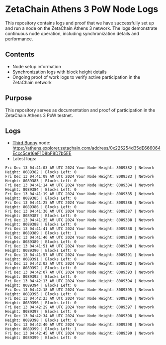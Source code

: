 # ZetaChain Athens 3 PoW Node Logs
This repository contains logs and proof that we have successfully set up and run a node on the ZetaChain Athens 3 network. The logs demonstrate continuous node operation, including synchronization details and performance.

## Contents
- Node setup information
- Synchronization logs with block height details
- Ongoing proof of work logs to verify active participation in the ZetaChain network

## Purpose
This repository serves as documentation and proof of participation in the ZetaChain Athens 3 PoW testnet.

## Logs

- [Third Bunny](https://thirdbunny.xyz/) node: https://athens.explorer.zetachain.com/address/0x225254d35dE666064Eccc5ce16eF1D8bF8D7b5EE
- Latest logs:
```
Fri Dec 13 04:41:03 AM UTC 2024 Your Node Height: 8089382 | Network Height: 8089382 | Blocks Left: 0
Fri Dec 13 04:41:09 AM UTC 2024 Your Node Height: 8089383 | Network Height: 8089383 | Blocks Left: 0
Fri Dec 13 04:41:14 AM UTC 2024 Your Node Height: 8089384 | Network Height: 8089384 | Blocks Left: 0
Fri Dec 13 04:41:19 AM UTC 2024 Your Node Height: 8089385 | Network Height: 8089385 | Blocks Left: 0
Fri Dec 13 04:41:25 AM UTC 2024 Your Node Height: 8089386 | Network Height: 8089386 | Blocks Left: 0
Fri Dec 13 04:41:30 AM UTC 2024 Your Node Height: 8089387 | Network Height: 8089387 | Blocks Left: 0
Fri Dec 13 04:41:35 AM UTC 2024 Your Node Height: 8089388 | Network Height: 8089388 | Blocks Left: 0
Fri Dec 13 04:41:41 AM UTC 2024 Your Node Height: 8089388 | Network Height: 8089389 | Blocks Left: 1
Fri Dec 13 04:41:46 AM UTC 2024 Your Node Height: 8089389 | Network Height: 8089389 | Blocks Left: 0
Fri Dec 13 04:41:51 AM UTC 2024 Your Node Height: 8089390 | Network Height: 8089390 | Blocks Left: 0
Fri Dec 13 04:41:57 AM UTC 2024 Your Node Height: 8089391 | Network Height: 8089391 | Blocks Left: 0
Fri Dec 13 04:42:02 AM UTC 2024 Your Node Height: 8089392 | Network Height: 8089392 | Blocks Left: 0
Fri Dec 13 04:42:07 AM UTC 2024 Your Node Height: 8089393 | Network Height: 8089393 | Blocks Left: 0
Fri Dec 13 04:42:13 AM UTC 2024 Your Node Height: 8089394 | Network Height: 8089394 | Blocks Left: 0
Fri Dec 13 04:42:18 AM UTC 2024 Your Node Height: 8089395 | Network Height: 8089395 | Blocks Left: 0
Fri Dec 13 04:42:23 AM UTC 2024 Your Node Height: 8089396 | Network Height: 8089396 | Blocks Left: 0
Fri Dec 13 04:42:29 AM UTC 2024 Your Node Height: 8089397 | Network Height: 8089397 | Blocks Left: 0
Fri Dec 13 04:42:34 AM UTC 2024 Your Node Height: 8089398 | Network Height: 8089398 | Blocks Left: 0
Fri Dec 13 04:42:40 AM UTC 2024 Your Node Height: 8089398 | Network Height: 8089399 | Blocks Left: 1
Fri Dec 13 04:42:45 AM UTC 2024 Your Node Height: 8089399 | Network Height: 8089399 | Blocks Left: 0
```
